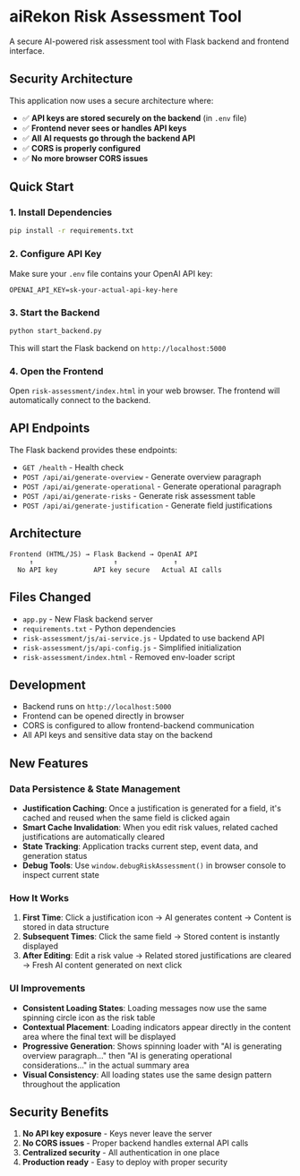 # aiRekon Risk Assessment Tool

A secure AI-powered risk assessment tool with Flask backend and frontend interface.

## Security Architecture

This application now uses a secure architecture where:
- ✅ **API keys are stored securely on the backend** (in `.env` file)
- ✅ **Frontend never sees or handles API keys**
- ✅ **All AI requests go through the backend API**
- ✅ **CORS is properly configured**
- ✅ **No more browser CORS issues**

## Quick Start

### 1. Install Dependencies

```bash
pip install -r requirements.txt
```

### 2. Configure API Key

Make sure your `.env` file contains your OpenAI API key:

```
OPENAI_API_KEY=sk-your-actual-api-key-here
```

### 3. Start the Backend

```bash
python start_backend.py
```

This will start the Flask backend on `http://localhost:5000`

### 4. Open the Frontend

Open `risk-assessment/index.html` in your web browser. The frontend will automatically connect to the backend.

## API Endpoints

The Flask backend provides these endpoints:

- `GET /health` - Health check
- `POST /api/ai/generate-overview` - Generate overview paragraph
- `POST /api/ai/generate-operational` - Generate operational paragraph  
- `POST /api/ai/generate-risks` - Generate risk assessment table
- `POST /api/ai/generate-justification` - Generate field justifications

## Architecture

```
Frontend (HTML/JS) → Flask Backend → OpenAI API
     ↑                    ↑              ↑
  No API key         API key secure   Actual AI calls
```

## Files Changed

- `app.py` - New Flask backend server
- `requirements.txt` - Python dependencies
- `risk-assessment/js/ai-service.js` - Updated to use backend API
- `risk-assessment/js/api-config.js` - Simplified initialization
- `risk-assessment/index.html` - Removed env-loader script

## Development

- Backend runs on `http://localhost:5000`
- Frontend can be opened directly in browser
- CORS is configured to allow frontend-backend communication
- All API keys and sensitive data stay on the backend

## New Features

### Data Persistence & State Management

- **Justification Caching**: Once a justification is generated for a field, it's cached and reused when the same field is clicked again
- **Smart Cache Invalidation**: When you edit risk values, related cached justifications are automatically cleared
- **State Tracking**: Application tracks current step, event data, and generation status
- **Debug Tools**: Use `window.debugRiskAssessment()` in browser console to inspect current state

### How It Works

1. **First Time**: Click a justification icon → AI generates content → Content is stored in data structure
2. **Subsequent Times**: Click the same field → Stored content is instantly displayed
3. **After Editing**: Edit a risk value → Related stored justifications are cleared → Fresh AI content generated on next click

### UI Improvements

- **Consistent Loading States**: Loading messages now use the same spinning circle icon as the risk table
- **Contextual Placement**: Loading indicators appear directly in the content area where the final text will be displayed
- **Progressive Generation**: Shows spinning loader with "AI is generating overview paragraph..." then "AI is generating operational considerations..." in the actual summary area
- **Visual Consistency**: All loading states use the same design pattern throughout the application

## Security Benefits

1. **No API key exposure** - Keys never leave the server
2. **No CORS issues** - Proper backend handles external API calls
3. **Centralized security** - All authentication in one place
4. **Production ready** - Easy to deploy with proper security

